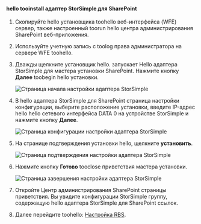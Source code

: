<!--author=SharS last changed: 9/17/15-->

#### <a name="tooinstall-hello-storsimple-adapter-for-sharepoint"></a>hello tooinstall адаптер StorSimple для SharePoint
1. Скопируйте hello установщика toohello веб-интерфейса (WFE) сервер, также настроенный toorun hello центра администрирования SharePoint веб-приложения. 
2. Используйте учетную запись с toolog права администратора на сервере WFE toohello.
3. Дважды щелкните установщик hello. запускает Hello адаптера StorSimple для мастера установки SharePoint. Нажмите кнопку **Далее** toobegin hello установки.
   
    ![Страница начала настройки адаптера StorSimple](./media/storsimple-install-sharepoint-adapter/HCS_SSASP_Setup1-include.png)
4. В hello адаптера StorSimple для SharePoint страница настройки конфигурации, выберите расположение установки, введите IP-адрес hello hello сетевого интерфейса DATA 0 на устройстве StorSimple и нажмите кнопку **Далее**. 
   
    ![Страница конфигурации настройки адаптера StorSimple](./media/storsimple-install-sharepoint-adapter/HCS_SSASP_Setup2-include.png) 
5. На странице подтверждения установки hello, щелкните **установить**.
   
    ![Страница подтверждения настройки адаптера StorSimple](./media/storsimple-install-sharepoint-adapter/HCS_SSASP_Confirm_Setup-include.png) 
6. Нажмите кнопку **Готово** tooclose приветствия мастера установки.
   
    ![Страница завершения настройки адаптера StorSimple](./media/storsimple-install-sharepoint-adapter/HCS_SSASP_Setup_finish-include.png) 
7. Откройте Центр администрирования SharePoint страницы приветствия. Вы увидите конфигурации StorSimple группу, содержащую hello адаптера StorSimple для SharePoint ссылок.
8. Далее перейдите toohello: [Настройка RBS](#configure-rbs).

